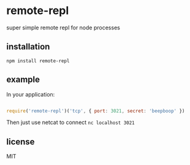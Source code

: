 # remote-repl

super simple remote repl for node processes

## installation

`npm install remote-repl`

## example

In your application:
```js 

require('remote-repl')('tcp', { port: 3021, secret: 'beepboop' })

```

Then just use netcat to connect
  `nc localhost 3021`

## license
MIT
